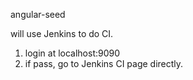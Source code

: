 angular-seed

will use Jenkins to do CI.

1. login at localhost:9090
2. if pass, go to Jenkins CI page directly.
